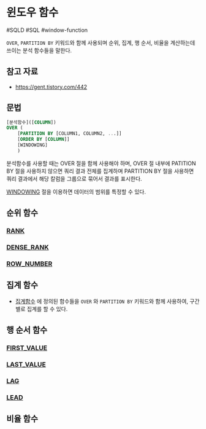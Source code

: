 # 윈도우 함수

#SQLD #SQL #window-function

`OVER`, `PARTITION BY` 키워드와 함께 사용되며 순위, 집계, 행 순서, 비율을 계산하는데 쓰이는 분석 함수들을 말한다.

## 참고 자료

- <https://gent.tistory.com/442>


## 문법

```SQL
[분석함수]([COLUMN]) 
OVER (
	[PARTITION BY [COLUMN1, COLUMN2, ...]]
	[ORDER BY [COLUMN]]
	[WINDOWING]
	)
```

분석함수를 사용할 때는 OVER 절을 함께 사용해야 하며, OVER 절 내부에 PATITION BY 절을 사용하지 않으면 쿼리 결과 전체를 집계하며 PARTITION BY 절을 사용하면 쿼리 결과에서 해당 칼럼을 그룹으로 묶어서 결과를 표시한다.

[WINDOWING](WINDOWING.md) 절을 이용하면 데이터의 범위를 특정할 수 있다.


## 순위 함수

### [RANK](순위_함수/RANK.md)

### [DENSE_RANK](순위_함수/DENSE_RANK.md)

### [ROW_NUMBER](순위_함수/ROW_NUMBER.md)


## 집계 함수

- [집계함수](../GROUP_BY/집계함수/집계함수.md) 에 정의된 함수들을 `OVER` 와 `PARTITION BY` 키워드와 함께 사용하여, 구간별로 집계를 할 수 있다.

## 행 순서 함수

### [FIRST_VALUE](행_순서_함수/FIRST_VALUE.md)

### [LAST_VALUE](행_순서_함수/LAST_VALUE.md)

### [LAG](행_순서_함수/LAG.md)

### [LEAD](행_순서_함수/LEAD.md)

## 비율 함수



